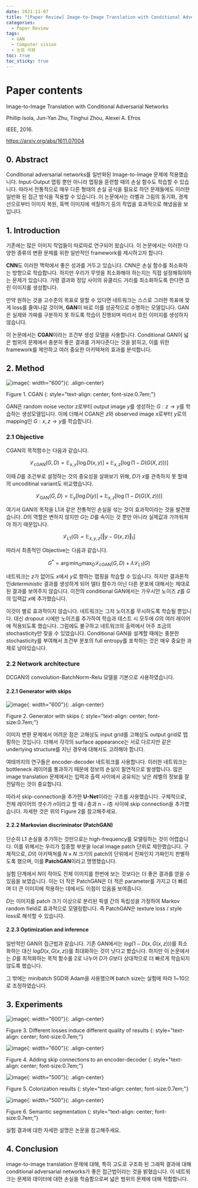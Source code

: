 ```yaml
---
date: 2021-11-07
title: "[Paper Review] Image-to-Image Translation with Conditional Adversarial Networks"
categories: 
  - Paper Review
tags: 
  - GAN
  - Computer vision
  - 논문 리뷰
toc: true  
toc_sticky: true 
---
```

# Paper contents

Image-to-Image Translation with Conditional Adversarial Networks

Phillip Isola, Jun-Yan Zhu, Tinghui Zhou, Alexei A. Efros

IEEE, 2016.

https://arxiv.org/abs/1611.07004

## 0. Abstract

Conditional adversarial networks를 일반화된 Image-to-Image 문제에 적용했습니다. Input-Output 맵핑 뿐만 아니라 맵핑을 훈련할 때의 손실 함수도 학습할 수 있습니다. 따라서 전통적으로 매우 다른 형태의 손실 공식을 필요로 하던 문제들에도 이러한 일반화 된 접근 방식을 적용할 수 있습니다. 이 논문에서는 라벨과 그림의 동기화, 경계선으로부터 이미지 복원, 흑백 이미지에 색칠하기 등의 작업을 효과적으로 해냈음을 보입니다.

## 1. Introduction

기존에는 많은 이미지 작업들이 따로따로 연구되어 왔습니다. 이 논문에서는 이러한 다양한 종류의 변환 문제를 위한 일반적인 framework를 제시하고자 합니다.

**CNN**도 이러한 맥락에서 좋은 성과를 거두고 있습니다. CNN은 손실 함수를 최소화하는 방향으로 학습합니다. 하지만 우리가 무엇을 최소화해야 하는지는 직접 설정해줘야하는 문제가 있습니다. 가령 결과와 정답 사이의 유클리드 거리를 최소화하도록 한다면 흐린 이미지를 생성합니다. 

만약 원하는 것을 고수준의 목표로 말할 수 있다면 네트워크는 스스로 그러한 목표에 맞게 loss를 줄여나갈 것이며, **GAN**이 바로 이를 성공적으로 수행하는 모델입니다. GAN은 실제와 가짜를 구분하지 못 하도록 학습이 진행되며 따라서 흐린 이미지를 생성하지 않습니다.

이 논문에서는 **CGAN**이라는 조건부 생성 모델을 사용합니다. Conditional GAN이 넓은 범위의 문제에서 충분히 좋은 결과를 가져다준다는 것을 밝히고, 이를 위한 framework를 제안하고 여러 중요한 아키텍쳐의 효과를 분석합니다.

## 2. Method

![image](https://user-images.githubusercontent.com/35906602/140651756-65cc48c8-350c-4b7b-a83d-be7d6f348c25.png){: width="600"}{: .align-center} 

Figure 1. CGAN
{: style="text-align: center; font-size:0.7em;"}

GAN은 random noise vector $z$로부터 output image $y$를 생성하는 $G : z \rightarrow y$를 학습하는 생성모델입니다. 이에 더해서 CGAN은 $z$와 observed image $x$로부터 $y$로의 mapping인 $G : x,z \rightarrow y$를 학습합니다.

### 2.1 Objective

CGAN의 목적함수는 다음과 같습니다.

$$\mathcal{L}_{\text{cGAN}}(G,D) = \mathbb{E}_{x,y}[\log D(x,y)]+\mathbb{E}_{x,z}[\log(1-D(G(X,z)))]$$

이때 $D$를 조건부로 설정하는 것의 중요성을 살펴보기 위해, $D$가 $x$를 관측하지 못 할때의 uncoditinal variant도 비교했습니다.

$$\mathcal{L}_{\text{GAN}}(G,D) = \mathbb{E}_{y}[\log D(y)]+\mathbb{E}_{x,z}[\log(1-D(G(X,z)))]$$

여기서 GAN의 목적을 L1과 같은 전통적인 손실을 섞는 것이 효과적이라는 것을 발견했습니다. $D$의 역할은 변하지 않지만 $G$는 $D$를 속이는 것 뿐만 아니라 실제값과 가까워져야 하기 때문입니다. 

$$\mathcal{L}_{L1}(G) = \mathbb{E}_{x,y,z}[\Vert y-G(x,z)\Vert_1]$$

따라서 최종적인 Objective는 다음과 같습니다.

$$G^* = \arg\min_G\max_D\mathcal{L}_{\text{cGAN}}(G,D) + \lambda\mathcal{L}_{L1}(G)$$

네트워크는 $z$가 없어도 $x$에서 $y$로 향하는 맵핑을 학습할 수 있습니다. 하지만 결과론적인*deterministic* 결과를 생성하게 되어 델타 함수가 아닌 다른 분포에 대해서는 제대로 된 결과를 보여주지 않습니다. 이전의 conditional GAN에서는 가우시안 노이즈 $z$를 $G$의 입력값 $x$에 추가했습니다. 

이것이 별로 효과적이지 않습니다. 네트워크는 그저 노이즈를 무시하도록 학습될 뿐입니다. 대신 dropout 시에만 노이즈를 추가하여 학습과 테스트 시 모두에 $G$의 여러 레이어에 적용되도록 했습니다. 그럼에도 불구하고 네트워크의 출력에서 아주 조금의 stochasticity만 찾을 수 있었습니다. Conditional GAN을 설계할 때에는 충분한 stochasticity를 부여해서 조건부 분포의 full entropy를 포착하는 것은 매우 중요한 과제로 남아있습니다.

### 2.2 Network architecture

DCGAN의 convolution-BatchNorm-Relu 모델을 기본으로 사용하였습니다.

#### 2.2.1 Generator with skips

![image](https://user-images.githubusercontent.com/35906602/140652290-67613854-7e28-4448-b972-89750d797a06.png){: width="600"}{: .align-center} 

Figure 2. Generator with skips
{: style="text-align: center; font-size:0.7em;"}

이미지 변환 문제에서 어려운 점은 고해상도 input grid를 고해상도 output grid로 맵핑하는 것입니다. 더해서 각각의 surface appearance는 서로 다르지만 같은 underlying structure를 지닌 경우에 대해서도 고려해야 합니다.

여태까지의 연구들은 encoder-decoder 네트워크를 사용합니다. 이러한 네트워크는 bottleneck 레이어를 통과하기 때문에 정보의 손실이 필연적으로 발생합니다. 많은 image translation 문제에서는 입력과 출력 사이에서 공유되는 낮은 레벨의 정보를 잘 전달하는 것이 중요합니다. 

따라서 skip-connection을 추가한 
**U-Net**이라는 구조를 사용했습니다.   구체적으로, 전체 레이어의 갯수가 $n$이라고 할 때 $i$ 층과 $n-i$층 사이에 skip connection을 추가했습니다. 자세한 것은 위의 Figure 2를 참고해주세요.

#### 2.2.2 Markovian discriminator (PatchGAN)

단순히 L1 손실을 추가하는 것만으로는 high-frequency를 모델링하는 것이 어렵습니다. 이를 위해서는 우리가 집중할 부분을 local image patch 단위로 제한했습니다. 구체적으로, $D$의 아키텍쳐를 $N \times N$ 크기의 patch의 단위에서 진짜인지 가짜인지 판별하도록 했으며, 이를 **PatchGAN**이라고 명명했습니다. 

실험 단계에서 $N$이 작아도 전체 이미지를 한번에 보는 것보다는 더 좋은 결과를 얻을 수 있음을 보였습니다. 이는 더 작은 PatchGAN은 더 적은 parameter를 가지고 더 빠르며 더 큰 이미지에 적용하는 데에서도 이점이 있음을 보여줍니다.

$D$는 이미지를 patch 크기 이상으로 분리된 픽셀 간의 독립성을 가정하여 Markov random field로 효과적으로 모델링합니다. 즉 PatchGAN은 texture loss / style loss로 해석할 수 있습니다.

#### 2.2.3 Optimization and inference

일반적인 GAN의 접근법과 같습니다. 기존 GAN에서는 $log(1-D(x,G(x,z)))$를 최소화하는 대신 $logD(x,G(x,z))$를 최대화하는 것이 낫다고 봤습니다. 하지만 이 논문에서는 $D$를 최적화하는 목적 함수를 2로 나누어 $D$가 $G$보다 상대적으로 더 빠르게 학습되지 않도록 했습니다.

그 밖에는 minibatch SGD와 Adam을 사용했으며 batch size는 실험에 따라 1~10으로 조정하였습니다.

## 3. Experiments

![image](https://user-images.githubusercontent.com/35906602/140653123-98bebbe1-08e9-4c9f-aeaf-0570396e8dd8.png){: width="600"}{: .align-center} 

Figure 3. Different losses induce different quality of results
{: style="text-align: center; font-size:0.7em;"}

![image](https://user-images.githubusercontent.com/35906602/140653146-3af930b9-8326-4321-9c39-f6e8c0e7d166.png){: width="600"}{: .align-center} 

Figure 4. Adding skip connections to an encoder-decoder
{: style="text-align: center; font-size:0.7em;"}

![image](https://user-images.githubusercontent.com/35906602/140653170-394e377a-1789-4e94-b5cb-1b2849bccfc0.png){: width="500"}{: .align-center} 

Figure 5. Colorization results
{: style="text-align: center; font-size:0.7em;"}

![image](https://user-images.githubusercontent.com/35906602/140653188-8c598d3b-0ae7-491a-a333-457b7f94962a.png){: width="500"}{: .align-center} 

Figure 6. Semantic segmentation
{: style="text-align: center; font-size:0.7em;"}

실험 결과에 대한 자세한 설명은 논문을 참고해주세요.


## 4. Conclusion

image-to-image translation 문제에 대해, 특히 고도로 구조화 된 그래픽 결과에 대해 conditional adversarial networks가 좋은 접근법이라는 것을 밝혔습니다. 이 네트워크는 문제와 데이터에 대한 손실을 학슴함으로써 넓은 범위의 문제에 대해 적합합니다.